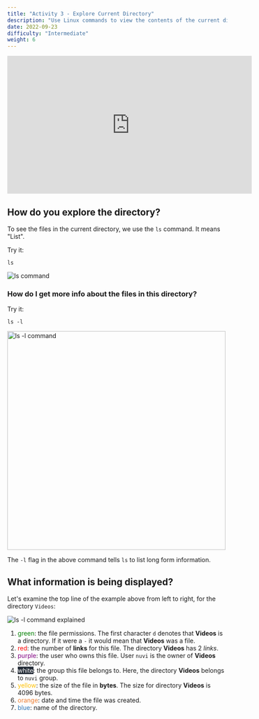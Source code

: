 ```yaml
---
title: "Activity 3 - Explore Current Directory"
description: "Use Linux commands to view the contents of the current directory"
date: 2022-09-23
difficulty: "Intermediate"
weight: 6
---
```


<p style="text-align: center;"><iframe width="560" height="315" src="https://www.youtube.com/embed/dSsed9cR9QI" frameborder="0" allow="accelerometer; autoplay; clipboard-write; encrypted-media; gyroscope; picture-in-picture" allowfullscreen></iframe></p>

## How do you explore the directory?

To see the files in the current directory, we use the `ls` command. It means "List".

Try it:

```
ls
```

![ls command](../images/03_ls-command.png?classes=border,shadow)

### How do I get more info about the files in this directory?

Try it:

```
ls -l
```
<img src="../images/../images/03_ls-l.png" height="500" alt="ls -l command"/>

The `-l` flag in the above command tells `ls` to list long form information.

## What information is being displayed?

Let's examine the top line of the example above from left to right, for the directory `Videos`:

![ls -l command explained](../images/03_ls-l-numbers.png?classes=border,shadow)

1. <span style="color:green">green</span>: the file permissions. The first character `d` denotes that **Videos** is a directory. If it were a `-` it would mean that **Videos** was a file.
2. <span style="color:red">red</span>: the number of **links** for this file. The directory **Videos** has 2 _links_.
3. <span style="color:purple">purple</span>: the user who owns this file. User `nuvi` is the owner of **Videos** directory.
4. <span style="color:white;background-color:#232b36">white</span>: the group this file belongs to. Here, the directory **Videos** belongs to `nuvi` group.
5. <span style="color:#ffc000">yellow</span>: the size of the file in **bytes**. The size for directory **Videos** is 4096 bytes.
6. <span style="color:#ed7d31">orange</span>: date and time the file was created.
7. <span style="color:#2e75b6">blue</span>: name of the directory.
